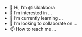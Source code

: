 - 👋 Hi, I’m @isildakbora
- 👀 I’m interested in ...
- 🌱 I’m currently learning ...
- 💞️ I’m looking to collaborate on ...
- 📫 How to reach me ...

<!---
isildakbora/isildakbora is a ✨ special ✨ repository because its `README.md` (this file) appears on your GitHub profile.
You can click the Preview link to take a look at your changes.
--->
